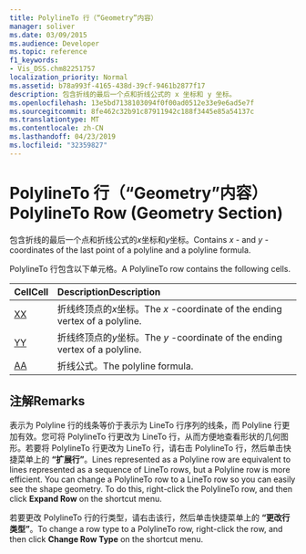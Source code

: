 ```yaml
---
title: PolylineTo 行（“Geometry”内容）
manager: soliver
ms.date: 03/09/2015
ms.audience: Developer
ms.topic: reference
f1_keywords:
- Vis_DSS.chm82251757
localization_priority: Normal
ms.assetid: b78a993f-4165-438d-39cf-9461b2877f17
description: 包含折线的最后一个点和折线公式的 x 坐标和 y 坐标。
ms.openlocfilehash: 13e5bd7138103094f0f00ad0512e33e9e6ad5e7f
ms.sourcegitcommit: 8fe462c32b91c87911942c188f3445e85a54137c
ms.translationtype: MT
ms.contentlocale: zh-CN
ms.lasthandoff: 04/23/2019
ms.locfileid: "32359827"
---
```

# <a name="polylineto-row-geometry-section"></a><span data-ttu-id="41b1a-103">PolylineTo 行（“Geometry”内容）</span><span class="sxs-lookup"><span data-stu-id="41b1a-103">PolylineTo Row (Geometry Section)</span></span>

<span data-ttu-id="41b1a-104">包含折线的最后一个点和折线公式的*x*坐标和*y*坐标。</span><span class="sxs-lookup"><span data-stu-id="41b1a-104">Contains  *x*  - and  *y*  -coordinates of the last point of a polyline and a polyline formula.</span></span> 
  
<span data-ttu-id="41b1a-105">PolylineTo 行包含以下单元格。</span><span class="sxs-lookup"><span data-stu-id="41b1a-105">A PolylineTo row contains the following cells.</span></span>
  
|<span data-ttu-id="41b1a-106">**Cell**</span><span class="sxs-lookup"><span data-stu-id="41b1a-106">**Cell**</span></span>|<span data-ttu-id="41b1a-107">**Description**</span><span class="sxs-lookup"><span data-stu-id="41b1a-107">**Description**</span></span>|
|:-----|:-----|
|[<span data-ttu-id="41b1a-108">X</span><span class="sxs-lookup"><span data-stu-id="41b1a-108">X</span></span>](x-cell-geometry-section.md) <br/> |<span data-ttu-id="41b1a-109">折线终顶点的*x*坐标。</span><span class="sxs-lookup"><span data-stu-id="41b1a-109">The  *x*  -coordinate of the ending vertex of a polyline.</span></span>  <br/> |
|[<span data-ttu-id="41b1a-110">Y</span><span class="sxs-lookup"><span data-stu-id="41b1a-110">Y</span></span>](y-cell-geometry-section.md) <br/> |<span data-ttu-id="41b1a-111">折线终顶点的*y*坐标。</span><span class="sxs-lookup"><span data-stu-id="41b1a-111">The  *y*  -coordinate of the ending vertex of a polyline.</span></span>  <br/> |
|[<span data-ttu-id="41b1a-112">A</span><span class="sxs-lookup"><span data-stu-id="41b1a-112">A</span></span>](a-cell-geometry-section.md) <br/> |<span data-ttu-id="41b1a-113">折线公式。</span><span class="sxs-lookup"><span data-stu-id="41b1a-113">The polyline formula.</span></span>  <br/> |
   
## <a name="remarks"></a><span data-ttu-id="41b1a-114">注解</span><span class="sxs-lookup"><span data-stu-id="41b1a-114">Remarks</span></span>

<span data-ttu-id="41b1a-p101">表示为 Polyline 行的线条等价于表示为 LineTo 行序列的线条，而 Polyline 行更加有效。您可将 PolylineTo 行更改为 LineTo 行，从而方便地查看形状的几何图形。若要将 PolylineTo 行更改为 LineTo 行，请右击 PolylineTo 行，然后单击快捷菜单上的 **“扩展行”**。</span><span class="sxs-lookup"><span data-stu-id="41b1a-p101">Lines represented as a Polyline row are equivalent to lines represented as a sequence of LineTo rows, but a Polyline row is more efficient. You can change a PolylineTo row to a LineTo row so you can easily see the shape geometry. To do this, right-click the PolylineTo row, and then click **Expand Row** on the shortcut menu.</span></span> 
  
<span data-ttu-id="41b1a-118">若要更改 PolylineTo 行的行类型，请右击该行，然后单击快捷菜单上的 **“更改行类型”**。</span><span class="sxs-lookup"><span data-stu-id="41b1a-118">To change a row type to a PolylineTo row, right-click the row, and then click **Change Row Type** on the shortcut menu.</span></span> 
  


